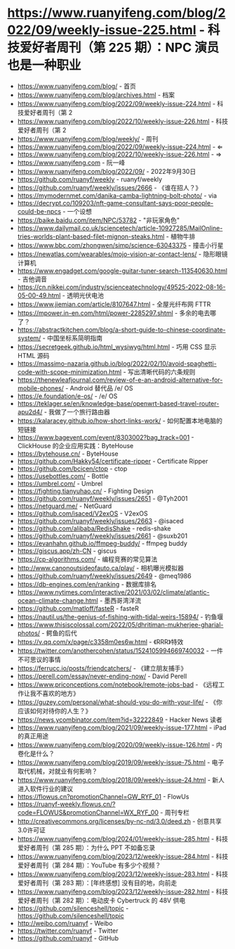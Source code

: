 # https://www.ruanyifeng.com/blog/2022/09/weekly-issue-225.html - 科技爱好者周刊（第 225 期）：NPC 演员也是一种职业

- https://www.ruanyifeng.com/blog/ - 首页
- https://www.ruanyifeng.com/blog/archives.html - 档案
- https://www.ruanyifeng.com/blog/2022/09/weekly-issue-224.html - 科技爱好者周刊（第 2
- https://www.ruanyifeng.com/blog/2022/10/weekly-issue-226.html - 科技爱好者周刊（第 2
- https://www.ruanyifeng.com/blog/weekly/ - 周刊
- https://www.ruanyifeng.com/blog/2022/09/weekly-issue-224.html - ⇐
- https://www.ruanyifeng.com/blog/2022/10/weekly-issue-226.html - ⇒
- https://www.ruanyifeng.com - 阮一峰
- https://www.ruanyifeng.com/blog/2022/09/ - 2022年9月30日
- https://github.com/ruanyf/weekly - ruanyf/weekly
- https://github.com/ruanyf/weekly/issues/2666 - 《谁在招人？》
- https://mymodernmet.com/danika-camba-lightning-bolt-photo/ - via
- https://decrypt.co/109203/nft-game-consultant-says-poor-people-could-be-npcs - 一个设想
- https://baike.baidu.com/item/NPC/53782 - "非玩家角色"
- https://www.dailymail.co.uk/sciencetech/article-10927285/MailOnline-tries-worlds-plant-based-filet-mignon-steaks.html - 植物牛排
- https://www.bbc.com/zhongwen/simp/science-63043375 - 撞击小行星
- https://newatlas.com/wearables/mojo-vision-ar-contact-lens/ - 隐形眼镜计算机
- https://www.engadget.com/google-guitar-tuner-search-113540630.html - 吉他调音
- https://cn.nikkei.com/industry/scienceatechnology/49525-2022-08-16-05-00-49.html - 透明光伏电池
- https://www.jiemian.com/article/8107647.html - 全屋光纤布网 FTTR
- https://mpower.in-en.com/html/power-2285297.shtml - 多余的电去哪了？
- https://abstractkitchen.com/blog/a-short-guide-to-chinese-coordinate-system/ - 中国坐标系简明指南
- https://secretgeek.github.io/html_wysiwyg/html.html - 巧用 CSS 显示 HTML 源码
- https://massimo-nazaria.github.io/blog/2022/02/10/avoid-spaghetti-code-with-scope-minimization.html - 写出清晰代码的六条规则
- https://thenewleafjournal.com/review-of-e-an-android-alternative-for-mobile-phones/ - Android 替代品 /e/ OS
- https://e.foundation/e-os/ - /e/ OS
- https://teklager.se/en/knowledge-base/openwrt-based-travel-router-apu2d4/ - 我做了一个旅行路由器
- https://kalaracey.github.io/how-short-links-work/ - 如何配置本地电脑的短链接
- https://www.bagevent.com/event/8303002?bag_track=001 - ClickHouse 的企业应用实践：ByteHouse
- https://bytehouse.cn/ - ByteHouse
- https://github.com/Hakky54/certificate-ripper - Certificate Ripper
- https://github.com/bcicen/ctop - ctop
- https://usebottles.com/ - Bottle
- https://umbrel.com/ - Umbrel
- https://fighting.tianyuhao.cn/ - Fighting Design
- https://github.com/ruanyf/weekly/issues/2651 - @Tyh2001
- https://netguard.me/ - NetGuard
- https://github.com/isaced/V2exOS - V2exOS
- https://github.com/ruanyf/weekly/issues/2663 - @isaced
- https://github.com/alibaba/RedisShake - redis-shake
- https://github.com/ruanyf/weekly/issues/2661 - @suxb201
- https://evanhahn.github.io/ffmpeg-buddy/ - ffmpeg buddy
- https://giscus.app/zh-CN - giscus
- https://cp-algorithms.com/ - 编程竞赛的常见算法
- http://www.canonoutsideofauto.ca/play/ - 相机曝光模拟器
- https://github.com/ruanyf/weekly/issues/2649 - @meq1986
- https://db-engines.com/en/ranking - 数据库排名
- https://www.nytimes.com/interactive/2021/03/02/climate/atlantic-ocean-climate-change.html - 墨西哥湾洋流
- https://github.com/matloff/fasteR - fasteR
- https://nautil.us/the-genius-of-fishing-with-tidal-weirs-15894/ - 钓鱼堰
- https://www.thisiscolossal.com/2022/05/dhritiman-mukherjee-gharial-photos/ - 鳄鱼的后代
- https://v.qq.com/x/page/c3358m0es6w.html - 《RRR》特效
- https://twitter.com/anothercohen/status/1524105994669740032 - 一件不可思议的事情
- https://ferrucc.io/posts/friendcatchers/ - 《建立朋友捕手》
- https://perell.com/essay/never-ending-now/ - David Perell
- https://www.priconceptions.com/notebook/remote-jobs-bad - 《远程工作让我不喜欢的地方》
- https://guzey.com/personal/what-should-you-do-with-your-life/ - 《你应该如何对待你的人生？》
- https://news.ycombinator.com/item?id=32222849 - Hacker News 读者
- https://www.ruanyifeng.com/blog/2021/09/weekly-issue-177.html - iPad 的真正用途
- https://www.ruanyifeng.com/blog/2020/09/weekly-issue-126.html - 内卷化是什么？
- https://www.ruanyifeng.com/blog/2019/09/weekly-issue-75.html - 电子取代机械，对就业有何影响？
- https://www.ruanyifeng.com/blog/2018/09/weekly-issue-24.html - 新人进入软件行业的建议
- https://flowus.cn?promotionChannel=GW_RYF_01 - FlowUs
- https://ruanyf-weekly.flowus.cn/?code=FLOWUS&promotionChannel=WX_RYF_00 - 周刊专栏
- http://creativecommons.org/licenses/by-nc-nd/3.0/deed.zh - 创意共享3.0许可证
- https://www.ruanyifeng.com/blog/2024/01/weekly-issue-285.html - 科技爱好者周刊（第 285 期）：为什么 PPT 不如备忘录
- https://www.ruanyifeng.com/blog/2023/12/weekly-issue-284.html - 科技爱好者周刊（第 284 期）：YouTube 有多少个视频？
- https://www.ruanyifeng.com/blog/2023/12/weekly-issue-283.html - 科技爱好者周刊（第 283 期）：[年终感想] 没有目的地，向前走
- https://www.ruanyifeng.com/blog/2023/12/weekly-issue-282.html - 科技爱好者周刊（第 282 期）：电动皮卡 Cybertruck 的 48V 供电
- https://github.com/silenceshell/topic - https://github.com/silenceshell/topic
- http://weibo.com/ruanyf - Weibo
- https://twitter.com/ruanyf - Twitter
- https://github.com/ruanyf - GitHub